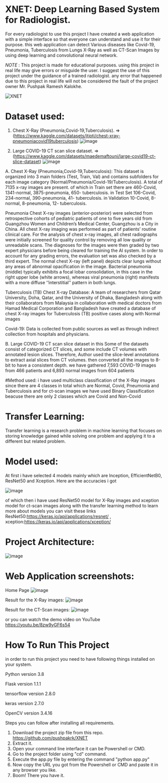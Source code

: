 # XNET: Deep Learning Based System for Radiologist.


For every radiologist to use this project I have created a web application with a simple interface so that everyone can understand and use it for their purpose. this web application can detect Various diseases like Covid-19, Pneumonia, Tuberculosis from Lungs X-Ray as well as CT-Scan Images by using deep learning and convolutional neural network.


*NOTE* :  This project is made for educational purposes. using this project in real life may give errors or misguide the user. I suggest the use of this project under the guidance of a trained radiologist. any error that happened due to this project in real life will not be considered the fault of the project owner Mr. Pushpak Ramesh Kalokhe.

![XNET](https://user-images.githubusercontent.com/93335175/166135065-24e45eec-0da4-4ab0-90a7-a2ee2a29bd21.gif)

# Dataset used:


1. Chest X-Ray (Pneumonia,Covid-19,Tuberculosis). => (https://www.kaggle.com/datasets/jtiptj/chest-xray-pneumoniacovid19tuberculosis)
![image](https://user-images.githubusercontent.com/93335175/166108488-f53839f7-deb5-422f-884b-c344d8d184b0.png)

3. Large COVID-19 CT scan slice dataset. => (https://www.kaggle.com/datasets/maedemaftouni/large-covid19-ct-slice-dataset)
![image](https://user-images.githubusercontent.com/93335175/166108502-e81f850a-74e6-4091-ae14-74d4c5b48e0e.png)


A. Chest X-Ray (Pneumonia,Covid-19,Tuberculosis):
This dataset is organized into 3 main folders (Test, Train, Val) and contains subfolders for each image category (Normal/Pneumonia/Covid-19/Tuberculosis). A total of 7135 x-ray images are present. of which 
in Train set there are 460-Covid, 1341-normal, 3875-pneumonia, 650- tuberculosis.
in Test Set 106-Covid, 234-normal, 390-pneumonia, 41- tuberculosis.
in Validation 10-Covid, 8-normal, 8-pneumonia, 12- tuberculosis.

Pneumonia Chest X-ray images (anterior-posterior) were selected from retrospective cohorts of pediatric patients of one to five years old from Guangzhou Women and Children’s Medical Center, Guangzhou is a City in China. All chest X-ray imaging was performed as part of patients’ routine clinical care.
For the analysis of chest x-ray images, all chest radiographs were initially screened for quality control by removing all low quality or unreadable scans. The diagnoses for the images were then graded by two expert physicians before being cleared for training the AI system. In order to account for any grading errors, the evaluation set was also checked by a third expert.
The normal chest X-ray (left panel) depicts clear lungs without any areas of abnormal opacification in the image. Bacterial pneumonia (middle) typically exhibits a focal lobar consolidation, in this case in the right upper lobe (white arrows), whereas viral pneumonia (right) manifests with a more diffuse ‘‘interstitial’’ pattern in both lungs.

Tuberculosis (TB) Chest X-ray Database: A team of researchers from Qatar University, Doha, Qatar, and the University of Dhaka, Bangladesh along with their collaborators from Malaysia in collaboration with medical doctors from Hamad Medical Corporation and Bangladesh have created a database of chest X-ray images for Tuberculosis (TB) positive cases along with Normal images

Covid-19: Data is collected from public sources as well as through indirect collection from hospitals and physicians.


B. Large COVID-19 CT scan slice dataset
in this Some of the datasets consist of categorized CT slices, and some include CT volumes with annotated lesion slices. 
Therefore, Author used the slice-level annotations to extract axial slices from CT volumes. then converted all the images to 8-bit to have a consistent depth.
we have gathered 7,593 COVID-19 images from 466 patients and 6,893 normal images from 604 patients


#Method used:
i have used multiclass classification of the X-Ray images since there are 4 classes in total which are Normal, Covid, Pneumonia and Tuberculosis
and for ct-scan images we have used Binary Classification beacuse there are only 2 classes which are Covid and Non-Covid

# Transfer Learning: 
Transfer learning is a research problem in machine learning that focuses on storing knowledge gained while solving one problem and applying it to a different but related problem.


# Model used:
At first i have selected 4 models mainly which are Inception, EfficientNetB0, ResNet50 and Xception.
Here are the accuracies i got

![image](https://user-images.githubusercontent.com/93335175/166108595-b1a7d209-ed2f-4f1c-abc6-b837ba5e7bed.png)


of which then i have used ResNet50 model for X-Ray images and xception model for ct-scan images along with the transfer learning method
to learn more about models you can visit these links ResNet50:https://keras.io/api/applications/resnet/  , xception:https://keras.io/api/applications/xception/


# Project Architecture:
![image](https://user-images.githubusercontent.com/93335175/166108696-627689d3-3fcd-478b-ac87-508de495953d.png)

# Web Application screenshots: 

Home Page
![image](https://user-images.githubusercontent.com/93335175/166108730-a1be62c0-a4f1-4822-a1ca-6fe9b583f441.png)


Result for the X-Ray images:
![image](https://user-images.githubusercontent.com/93335175/166108761-52641965-0567-4137-95d7-c5f0eaefe92e.png)


Result for the CT-Scan images:
![image](https://user-images.githubusercontent.com/93335175/166108776-b15b3d25-cba5-4f2e-99bb-cda9b79e384b.png)

or you can watch the demo video on YouTube https://youtu.be/8zw9yGF6s54


# How To Run This Project
in order to run this project you need to have following things installed on your system.

Python version 3.8

Flask version 1.1.1

tensorflow version 2.8.0

keras version 2.7.0

OpenCV version 3.4.16

Steps you can follow after installing all requirements.
1. Download the project zip file from this repo. https://github.com/pushpakrk/XNET
2. Extract it.
3. Open your command line interface it can be Powershell or CMD.
4. Go to the project folder using "cd" command.
5. Execute the app.py file by entering the command "python app.py"
6. Now copy the URL you got from the Powershell or CMD and paste it in any browser you like.
7. Boom! There you have it.

